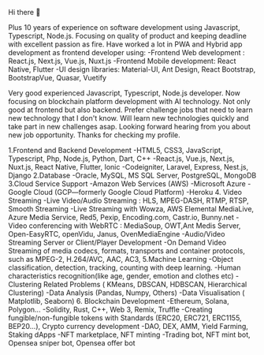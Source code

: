 Hi there 👋

Plus 10 years of experience on software development using Javascript, Typescript, Node.js.
Focusing on quality of product and keeping deadline with excellent passion as fire.
Have worked a lot in PWA and Hybrid app development as frontend developer using:
-Frontend Web development : React.js, Next.js, Vue.js, Nuxt.js
-Frontend Mobile development: React Native, Flutter
-UI design libraries: Material-UI, Ant Design, React Bootstrap, BootstrapVue, Quasar, Vuetify

Very good experienced Javascript, Typescript, Node.js developer.
Now focusing on blockchain platform development with AI technology.
Not only good at frontend but also backend.
Prefer challenge jobs that need to learn new technology that I don't know.
Will learn new technologies quickly and take part in new challenges asap.
Looking forward hearing from you about new job opportunity.
Thanks for checking my profile.

1.Frontend and Backend Development
 -HTML5, CSS3, JavaScript, Typescript, Php, Node.js, Python, Dart, C++
 -React.js, Vue.js, Next.js, Nuxt.js, React Native, Flutter, Ionic
 -Codeigniter, Laravel, Express, Nest.js, Django
2.Database
 -Oracle, MySQL, MS SQL Server, PostgreSQL, MongoDB
3.Cloud Service Support
 -Amazon Web Services (AWS)
 -Microsoft Azure
 -Google Cloud (GCP—formerly Google Cloud Platform)
 -Heroku
4. Video Streaming
 -Live Video/Audio Streaming : HLS, MPEG-DASH, RTMP, RTSP, Smooth Streaming
 -Live Streaming with Wowza, AWS Elemental MediaLive, Azure Media Service, Red5, Pexip, Encoding.com, Castr.io, Bunny.net
 -Video conferencing with WebRTC : MediaSoup, OWT,Ant Medis Server, Open-EasyRTC, openVidu, Janus, OvenMediaEngine
 -Audio/Video Streaming Server or Client/Player Development
 -On Demand Video Streaming of media codecs, formats, transports and container protocols, such as MPEG-2, H.264/AVC, AAC, AC3,
5.Machine Learning
 -Object classification, detection, tracking, counting with deep learning.
 -Human characteristics recognition(like age, gender, emotion and clothes etc)
 -Clustering Related Problems ( KMeans, DBSCAN, HDBSCAN, Hierarchical Clustering)
 -Data Analysis (Pandas, Numpy, Others)
 -Data Visualisation ( Matplotlib, Seaborn)
6. Blockchain Development
 -Ethereum, Solana, Polygon...
 -Solidity, Rust, C++, Web 3, Remix, Truffle
 -Creating fungible/non-fungible tokens with Standards (ERC20, ERC721, ERC1155, BEP20...), Crypto currency development
 -DAO, DEX, AMM, Yield Farming, Staking dApps
 -NFT marketplace, NFT minting
 -Trading bot, NFT mint bot, Opensea sniper bot, Opensea offer bot
